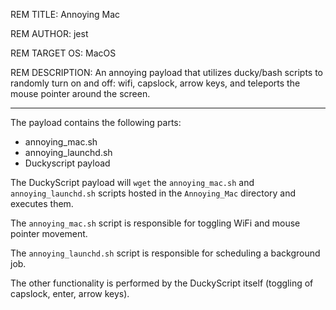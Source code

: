 REM TITLE: Annoying Mac

REM AUTHOR: jest

REM TARGET OS: MacOS

REM DESCRIPTION: An annoying payload that utilizes ducky/bash scripts to randomly turn on and off: wifi, capslock, arrow keys, and teleports the mouse pointer around the screen.

---

The payload contains the following parts:
- annoying_mac.sh
- annoying_launchd.sh
- Duckyscript payload

The DuckyScript payload will `wget` the `annoying_mac.sh` and `annoying_launchd.sh` scripts hosted in the `Annoying_Mac` directory and executes them. 

The `annoying_mac.sh` script is responsible for toggling WiFi and mouse pointer movement. 

The `annoying_launchd.sh` script is responsible for scheduling a background job.

The other functionality is performed by the DuckyScript itself (toggling of capslock, enter, arrow keys).
